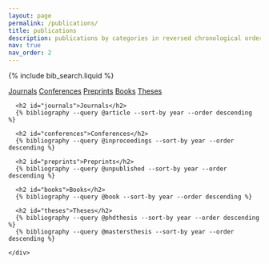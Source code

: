 ```yaml
---
layout: page
permalink: /publications/
title: publications
description: publications by categories in reversed chronological order. generated by jekyll-scholar.
nav: true
nav_order: 2
---
```


<!-- _pages/publications.md -->

<!-- Bibsearch Feature -->
<!---->
<!-- {% include bib_search.liquid %} -->
<!---->
<!-- <div class="publications"> -->
<!---->
<!-- {% bibliography %} -->
<!---->
<!-- </div> -->
<!-- _pages/publications.md -->

{% include bib_search.liquid %}

<div class="row">
  <div class="col-md-3">
    <div class="list-group sticky-top">
      <a href="#journals" class="list-group-item">Journals</a>
      <a href="#conferences" class="list-group-item">Conferences</a>
      <a href="#preprints" class="list-group-item">Preprints</a>
      <a href="#books" class="list-group-item">Books</a>
      <a href="#theses" class="list-group-item">Theses</a>
    </div>
  </div>

  <div class="col-md-9">
    <div class="publications">

      <h2 id="journals">Journals</h2>
      {% bibliography --query @article --sort-by year --order descending %}

      <h2 id="conferences">Conferences</h2>
      {% bibliography --query @inproceedings --sort-by year --order descending %}

      <h2 id="preprints">Preprints</h2>
      {% bibliography --query @unpublished --sort-by year --order descending %}

      <h2 id="books">Books</h2>
      {% bibliography --query @book --sort-by year --order descending %}

      <h2 id="theses">Theses</h2>
      {% bibliography --query @phdthesis --sort-by year --order descending %}
      {% bibliography --query @mastersthesis --sort-by year --order descending %}

    </div>
  </div>
</div>
